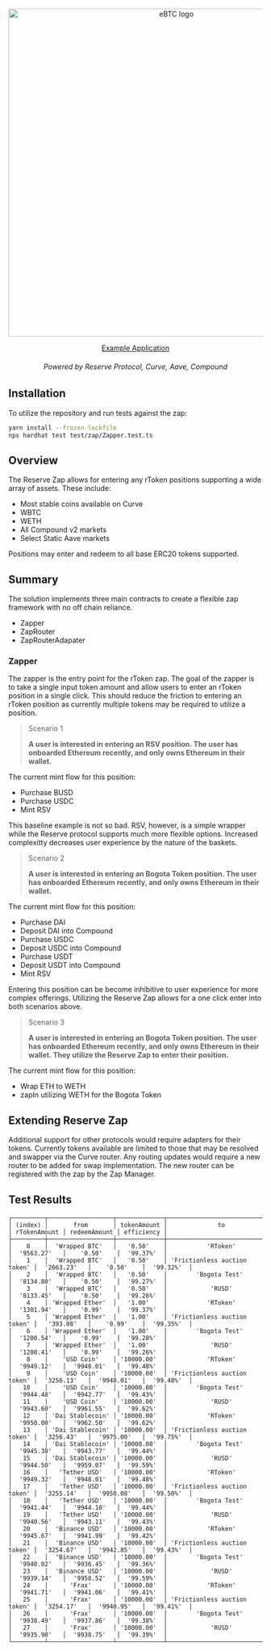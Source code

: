 </br>
<p style="text-align: center" align="center">
  <a href="https://badger.com" target="_blank"><img src="https://i.imgur.com/jaz6Tr8.png" width="650" alt="eBTC logo"/></a>
</p>

<div align="center">
  <div align="center">
    <a href="">Example Application</a>
  </div>
  <h6>Powered by Reserve Protocol, Curve, Aave, Compound</h6>
</div>

## Installation

To utilize the repository and run tests against the zap:

```bash
yarn install --frozen-lockfile
npx hardhat test test/zap/Zapper.test.ts
```

## Overview

The Reserve Zap allows for entering any rToken positions supporting a wide array of assets.
These include:

- Most stable coins available on Curve
- WBTC
- WETH
- All Compound v2 markets
- Select Static Aave markets

Positions may enter and redeem to all base ERC20 tokens supported. 

## Summary

The solution implements three main contracts to create a flexible zap framework with no off chain reliance.

- Zapper
- ZapRouter
- ZapRouterAdapater

### Zapper

The zapper is the entry point for the rToken zap.
The goal of the zapper is to take a single input token amount and allow users to enter an rToken position in a single click.
This should reduce the friction to entering an rToken position as currently multiple tokens may be required to utilize a position.

> Scenario 1
> 
> **A user is interested in entering an RSV position. The user has onboarded Ethereum recently, and only owns Ethereum in their wallet.**

The current mint flow for this position:
- Purchase BUSD
- Purchase USDC
- Mint RSV 

This baseline example is not so bad.
RSV, however, is a simple wrapper while the Reserve protocol supports much more flexible options.
Increased complexitty decreases user experience by the nature of the baskets.

> Scenario 2
> 
> **A user is interested in entering an Bogota Token position. The user has onboarded Ethereum recently, and only owns Ethereum in their wallet.**
> 

The current mint flow for this position:
- Purchase DAI
- Deposit DAI into Compound
- Purchase USDC
- Deposit USDC into Compound
- Purchase USDT
- Deposit USDT into Compound
- Mint RSV 

Entering this position can be become inhibitive to user experience for more complex offerings.
Utilizing the Reserve Zap allows for a one click enter into both scenarios above. 

> Scenario 3
> 
> **A user is interested in entering an Bogota Token position. The user has onboarded Ethereum recently, and only owns Ethereum in their wallet. They utilize the Reserve Zap to enter their position.**

The current mint flow for this position:
- Wrap ETH to WETH
- zapIn utilizing WETH for the Bogota Token

## Extending Reserve Zap

Additional support for other protocols would require adapters for their tokens.
Currently tokens available are limited to those that may be resolved and swapper via the Curve router.
Any routing updates would require a new router to be added for swap implementation.
The new router can be registered with the zap by the Zap Manager.

## Test Results

```
┌─────────┬──────────────────┬─────────────┬──────────────────────────────┬──────────────┬──────────────┬────────────┐
│ (index) │       from       │ tokenAmount │              to              │ rTokenAmount │ redeemAmount │ efficiency │
├─────────┼──────────────────┼─────────────┼──────────────────────────────┼──────────────┼──────────────┼────────────┤
│    0    │  'Wrapped BTC'   │   '0.50'    │           'RToken'           │  '9563.27'   │    '0.50'    │  '99.37%'  │
│    1    │  'Wrapped BTC'   │   '0.50'    │ 'Frictionless auction token' │  '2663.23'   │    '0.50'    │  '99.32%'  │
│    2    │  'Wrapped BTC'   │   '0.50'    │        'Bogota Test'         │  '8134.80'   │    '0.50'    │  '99.27%'  │
│    3    │  'Wrapped BTC'   │   '0.50'    │            'RUSD'            │  '8133.45'   │    '0.50'    │  '99.26%'  │
│    4    │ 'Wrapped Ether'  │   '1.00'    │           'RToken'           │  '1301.94'   │    '0.99'    │  '99.37%'  │
│    5    │ 'Wrapped Ether'  │   '1.00'    │ 'Frictionless auction token' │   '393.08'   │    '0.99'    │  '99.35%'  │
│    6    │ 'Wrapped Ether'  │   '1.00'    │        'Bogota Test'         │  '1200.54'   │    '0.99'    │  '99.28%'  │
│    7    │ 'Wrapped Ether'  │   '1.00'    │            'RUSD'            │  '1200.41'   │    '0.99'    │  '99.26%'  │
│    8    │    'USD Coin'    │ '10000.00'  │           'RToken'           │  '9949.12'   │  '9948.01'   │  '99.48%'  │
│    9    │    'USD Coin'    │ '10000.00'  │ 'Frictionless auction token' │  '3256.13'   │  '9948.01'   │  '99.48%'  │
│   10    │    'USD Coin'    │ '10000.00'  │        'Bogota Test'         │  '9944.48'   │  '9942.77'   │  '99.43%'  │
│   11    │    'USD Coin'    │ '10000.00'  │            'RUSD'            │  '9943.60'   │  '9961.55'   │  '99.62%'  │
│   12    │ 'Dai Stablecoin' │ '10000.00'  │           'RToken'           │  '9950.00'   │  '9962.50'   │  '99.62%'  │
│   13    │ 'Dai Stablecoin' │ '10000.00'  │ 'Frictionless auction token' │  '3256.43'   │  '9975.00'   │  '99.75%'  │
│   14    │ 'Dai Stablecoin' │ '10000.00'  │        'Bogota Test'         │  '9945.38'   │  '9943.77'   │  '99.44%'  │
│   15    │ 'Dai Stablecoin' │ '10000.00'  │            'RUSD'            │  '9944.50'   │  '9959.07'   │  '99.59%'  │
│   16    │   'Tether USD'   │ '10000.00'  │           'RToken'           │  '9949.32'   │  '9948.01'   │  '99.48%'  │
│   17    │   'Tether USD'   │ '10000.00'  │ 'Frictionless auction token' │  '3255.14'   │  '9950.08'   │  '99.50%'  │
│   18    │   'Tether USD'   │ '10000.00'  │        'Bogota Test'         │  '9941.44'   │  '9944.10'   │  '99.44%'  │
│   19    │   'Tether USD'   │ '10000.00'  │            'RUSD'            │  '9940.56'   │  '9943.11'   │  '99.43%'  │
│   20    │  'Binance USD'   │ '10000.00'  │           'RToken'           │  '9945.67'   │  '9941.99'   │  '99.42%'  │
│   21    │  'Binance USD'   │ '10000.00'  │ 'Frictionless auction token' │  '3254.67'   │  '9942.85'   │  '99.43%'  │
│   22    │  'Binance USD'   │ '10000.00'  │        'Bogota Test'         │  '9940.02'   │  '9936.45'   │  '99.36%'  │
│   23    │  'Binance USD'   │ '10000.00'  │            'RUSD'            │  '9939.14'   │  '9958.52'   │  '99.59%'  │
│   24    │      'Frax'      │ '10000.00'  │           'RToken'           │  '9941.71'   │  '9941.06'   │  '99.41%'  │
│   25    │      'Frax'      │ '10000.00'  │ 'Frictionless auction token' │  '3254.17'   │  '9940.95'   │  '99.41%'  │
│   26    │      'Frax'      │ '10000.00'  │        'Bogota Test'         │  '9938.49'   │  '9937.86'   │  '99.38%'  │
│   27    │      'Frax'      │ '10000.00'  │            'RUSD'            │  '9935.90'   │  '9938.75'   │  '99.39%'  │
└─────────┴──────────────────┴─────────────┴──────────────────────────────┴──────────────┴──────────────┴────────────┘
```
